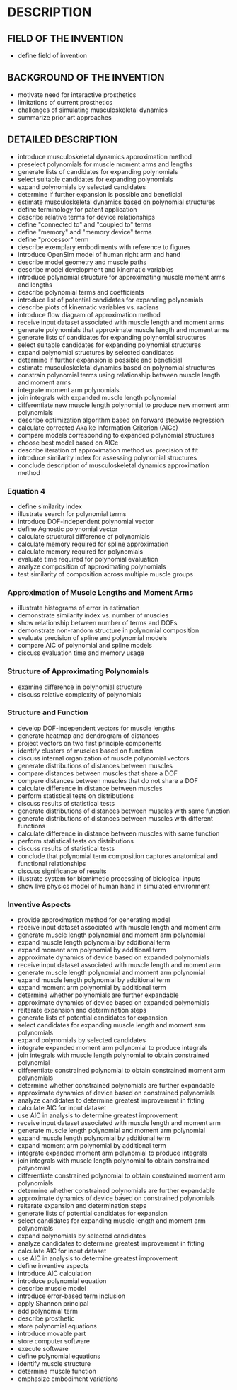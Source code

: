 # DESCRIPTION

## FIELD OF THE INVENTION

- define field of invention

## BACKGROUND OF THE INVENTION

- motivate need for interactive prosthetics
- limitations of current prosthetics
- challenges of simulating musculoskeletal dynamics
- summarize prior art approaches

## DETAILED DESCRIPTION

- introduce musculoskeletal dynamics approximation method
- preselect polynomials for muscle moment arms and lengths
- generate lists of candidates for expanding polynomials
- select suitable candidates for expanding polynomials
- expand polynomials by selected candidates
- determine if further expansion is possible and beneficial
- estimate musculoskeletal dynamics based on polynomial structures
- define terminology for patent application
- describe relative terms for device relationships
- define "connected to" and "coupled to" terms
- define "memory" and "memory device" terms
- define "processor" term
- describe exemplary embodiments with reference to figures
- introduce OpenSim model of human right arm and hand
- describe model geometry and muscle paths
- describe model development and kinematic variables
- introduce polynomial structure for approximating muscle moment arms and lengths
- describe polynomial terms and coefficients
- introduce list of potential candidates for expanding polynomials
- describe plots of kinematic variables vs. radians
- introduce flow diagram of approximation method
- receive input dataset associated with muscle length and moment arms
- generate polynomials that approximate muscle length and moment arms
- generate lists of candidates for expanding polynomial structures
- select suitable candidates for expanding polynomial structures
- expand polynomial structures by selected candidates
- determine if further expansion is possible and beneficial
- estimate musculoskeletal dynamics based on polynomial structures
- constrain polynomial terms using relationship between muscle length and moment arms
- integrate moment arm polynomials
- join integrals with expanded muscle length polynomial
- differentiate new muscle length polynomial to produce new moment arm polynomials
- describe optimization algorithm based on forward stepwise regression
- calculate corrected Akaike Information Criterion (AICc)
- compare models corresponding to expanded polynomial structures
- choose best model based on AICc
- describe iteration of approximation method vs. precision of fit
- introduce similarity index for assessing polynomial structures
- conclude description of musculoskeletal dynamics approximation method

### Equation 4

- define similarity index
- illustrate search for polynomial terms
- introduce DOF-independent polynomial vector
- define Agnostic polynomial vector
- calculate structural difference of polynomials
- calculate memory required for spline approximation
- calculate memory required for polynomials
- evaluate time required for polynomial evaluation
- analyze composition of approximating polynomials
- test similarity of composition across multiple muscle groups

### Approximation of Muscle Lengths and Moment Arms

- illustrate histograms of error in estimation
- demonstrate similarity index vs. number of muscles
- show relationship between number of terms and DOFs
- demonstrate non-random structure in polynomial composition
- evaluate precision of spline and polynomial models
- compare AIC of polynomial and spline models
- discuss evaluation time and memory usage

### Structure of Approximating Polynomials

- examine difference in polynomial structure
- discuss relative complexity of polynomials

### Structure and Function

- develop DOF-independent vectors for muscle lengths
- generate heatmap and dendrogram of distances
- project vectors on two first principle components
- identify clusters of muscles based on function
- discuss internal organization of muscle polynomial vectors
- generate distributions of distances between muscles
- compare distances between muscles that share a DOF
- compare distances between muscles that do not share a DOF
- calculate difference in distance between muscles
- perform statistical tests on distributions
- discuss results of statistical tests
- generate distributions of distances between muscles with same function
- generate distributions of distances between muscles with different functions
- calculate difference in distance between muscles with same function
- perform statistical tests on distributions
- discuss results of statistical tests
- conclude that polynomial term composition captures anatomical and functional relationships
- discuss significance of results
- illustrate system for biomimetic processing of biological inputs
- show live physics model of human hand in simulated environment

### Inventive Aspects

- provide approximation method for generating model
- receive input dataset associated with muscle length and moment arm
- generate muscle length polynomial and moment arm polynomial
- expand muscle length polynomial by additional term
- expand moment arm polynomial by additional term
- approximate dynamics of device based on expanded polynomials
- receive input dataset associated with muscle length and moment arm
- generate muscle length polynomial and moment arm polynomial
- expand muscle length polynomial by additional term
- expand moment arm polynomial by additional term
- determine whether polynomials are further expandable
- approximate dynamics of device based on expanded polynomials
- reiterate expansion and determination steps
- generate lists of potential candidates for expansion
- select candidates for expanding muscle length and moment arm polynomials
- expand polynomials by selected candidates
- integrate expanded moment arm polynomial to produce integrals
- join integrals with muscle length polynomial to obtain constrained polynomial
- differentiate constrained polynomial to obtain constrained moment arm polynomials
- determine whether constrained polynomials are further expandable
- approximate dynamics of device based on constrained polynomials
- analyze candidates to determine greatest improvement in fitting
- calculate AIC for input dataset
- use AIC in analysis to determine greatest improvement
- receive input dataset associated with muscle length and moment arm
- generate muscle length polynomial and moment arm polynomial
- expand muscle length polynomial by additional term
- expand moment arm polynomial by additional term
- integrate expanded moment arm polynomial to produce integrals
- join integrals with muscle length polynomial to obtain constrained polynomial
- differentiate constrained polynomial to obtain constrained moment arm polynomials
- determine whether constrained polynomials are further expandable
- approximate dynamics of device based on constrained polynomials
- reiterate expansion and determination steps
- generate lists of potential candidates for expansion
- select candidates for expanding muscle length and moment arm polynomials
- expand polynomials by selected candidates
- analyze candidates to determine greatest improvement in fitting
- calculate AIC for input dataset
- use AIC in analysis to determine greatest improvement
- define inventive aspects
- introduce AIC calculation
- introduce polynomial equation
- describe muscle model
- introduce error-based term inclusion
- apply Shannon principal
- add polynomial term
- describe prosthetic
- store polynomial equations
- introduce movable part
- store computer software
- execute software
- define polynomial equations
- identify muscle structure
- determine muscle function
- emphasize embodiment variations

